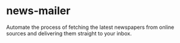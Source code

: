 # news-mailer
Automate the process of fetching the latest newspapers from online sources and delivering them straight to your inbox.
